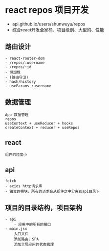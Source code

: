 # react repos 项目开发
- api.github.io/users/shunwuyu/repos
- 综合react开发全家桶、项目级别、大型的、性能



## 路由设计
    - react-router-dom
    - /repos/:username
    - /repos/:id
    - 懒加载
    - (路由守卫)
    - hash/history
    - useParams :username
## 数据管理
    App 数据管理
    repos 
    useContext + useReducer + hooks
    createContext + reducer + useRepos
## react
    组件的粒度小
## api
    fetch
    - axios http请求库
    - 独立的模块，所有的请求会从组件之中分离到api目录下 

## 项目的目录结构，项目架构
    - api
        - 应用中的所有的接口
    - main.jsx
        入口文件
        添加路由，SPA
        添加全局应用的状态管理